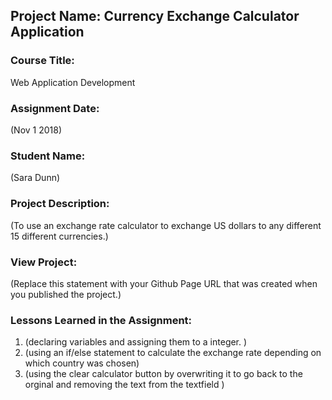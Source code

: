 ## Project Name:  Currency Exchange Calculator Application

### Course Title:
Web Application Development

### Assignment Date:  
(Nov 1 2018)

### Student Name:  
(Sara Dunn)

### Project Description:
(To use an exchange rate calculator to exchange US dollars to any different 15 different currencies.)

### View Project:
(Replace this statement with your Github Page URL that was created when you 
 published the project.)

### Lessons Learned in the Assignment:
1. (declaring variables and assigning them to a integer. )
2. (using an if/else statement to calculate the exchange rate depending on which country was chosen)
3. (using the clear calculator button by overwriting it to go back to the orginal and removing the text from the textfield )

